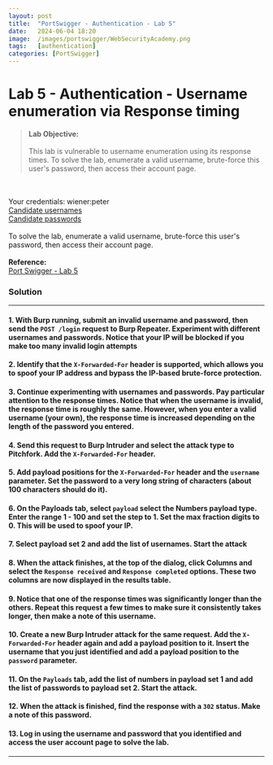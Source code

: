 ```yaml
---
layout: post
title:  "PortSwigger - Authentication - Lab 5"
date:   2024-06-04 18:20
image:  /images/portswigger/WebSecurityAcademy.png
tags:   [authentication]
categories: [PortSwigger]
---
```


# Lab 5 - Authentication - Username enumeration via Response timing
><b>Lab Objective:</b>
<br/><br/>
This lab is vulnerable to username enumeration using its response times. To solve the lab, enumerate a valid username, brute-force this user's password, then access their account page.
<br/>
<br/>
Your credentials: wiener:peter<br/>
<a href="https://portswigger.net/web-security/authentication/auth-lab-usernames">Candidate usernames</a>
<br/>
<a href="https://portswigger.net/web-security/authentication/auth-lab-passwords">Candidate passwords</a>
<br/>
<br/>
To solve the lab, enumerate a valid username, brute-force this user's password, then access their account page.
<br/>
<br/>
<b>Reference:</b>
<br/>
<a href="https://portswigger.net/web-security/authentication/password-based/lab-username-enumeration-via-response-timing">Port Swigger - Lab 5</a>
<br/>

### Solution
<hr/>

#### 1. With Burp running, submit an invalid username and password, then send the `POST /login` request to Burp Repeater. Experiment with different usernames and passwords. Notice that your IP will be blocked if you make too many invalid login attempts

#### 2. Identify that the `X-Forwarded-For` header is supported, which allows you to spoof your IP address and bypass the IP-based brute-force protection.

#### 3. Continue experimenting with usernames and passwords. Pay particular attention to the response times. Notice that when the username is invalid, the response time is roughly the same. However, when you enter a valid username (your own), the response time is increased depending on the length of the password you entered.

#### 4. Send this request to Burp Intruder and select the attack type to Pitchfork. Add the `X-Forwarded-For` header.

#### 5. Add payload positions for the `X-Forwarded-For` header and the `username` parameter. Set the password to a very long string of characters (about 100 characters should do it).

#### 6. On the Payloads tab, select `payload` select the Numbers payload type. Enter the range 1 - 100 and set the step to 1. Set the max fraction digits to 0. This will be used to spoof your IP.

#### 7. Select payload set 2 and add the list of usernames. Start the attack

#### 8. When the attack finishes, at the top of the dialog, click Columns and select the `Response received` and `Response completed` options. These two columns are now displayed in the results table.

#### 9. Notice that one of the response times was significantly longer than the others. Repeat this request a few times to make sure it consistently takes longer, then make a note of this username.

#### 10. Create a new Burp Intruder attack for the same request. Add the `X-Forwarded-For` header again and add a payload position to it. Insert the username that you just identified and add a payload position to the `password` parameter.

#### 11. On the `Payloads` tab, add the list of numbers in payload set 1 and add the list of passwords to payload set 2. Start the attack.

#### 12. When the attack is finished, find the response with a `302` status. Make a note of this password.

#### 13. Log in using the username and password that you identified and access the user account page to solve the lab.

<hr/>